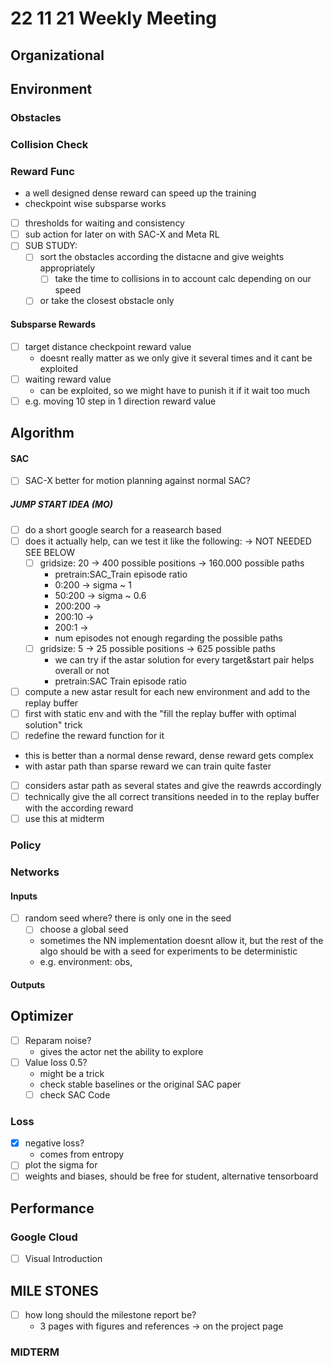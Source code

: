 # 22 11 21 Weekly Meeting

## Organizational

## Environment
### Obstacles

### Collision Check
### Reward Func
- a well designed dense reward can speed up the training
- checkpoint wise subsparse works
- [ ] thresholds for waiting and consistency
- [ ] sub action for later on with SAC-X and Meta RL 
- [ ] SUB STUDY: 
  - [ ] sort the obstacles according the distacne and give weights appropriately
    - [ ] take the time to collisions in to account calc depending on our speed  
  - [ ] or take the closest obstacle only
#### Subsparse Rewards
- [ ] target distance checkpoint reward value
  - doesnt really matter as we only give it several times and it cant be exploited
- [ ] waiting reward value
  - can be exploited, so we might have to punish it if it wait too much
- [ ] e.g. moving 10 step in 1 direction reward value
  
## Algorithm
#### SAC
- [ ] SAC-X better for motion planning against normal SAC?
##### JUMP START IDEA (MO)
- [ ] do a short google search for a reasearch based
- [ ] does it actually help, can we test it like the following: -> NOT NEEDED SEE BELOW
    - [ ] gridsize: 20 -> 400 possible positions -> 160.000 possible paths
        - pretrain:SAC_Train episode ratio 
        - 0:200 -> sigma ~ 1
        - 50:200 -> sigma ~ 0.6
        - 200:200 -> 
        - 200:10 ->  
        - 200:1 -> 
        - num episodes not enough regarding the possible paths
    - [ ] gridsize: 5 -> 25 possible positions -> 625 possible paths
        - we can try if the astar solution for every target&start pair helps overall or not
        - pretrain:SAC Train episode ratio
- [ ] compute a new astar result for each new environment and add to the replay buffer
- [ ] first with static env and with the "fill the replay buffer with optimal solution" trick
- [ ] redefine the reward function for it
- this is better than a normal dense reward, dense reward gets complex  
- with astar path than sparse reward we can train quite faster
- [ ] considers astar path as several states and give the reawrds accordingly
- [ ] technically give the all correct transitions needed in to the replay buffer with the according reward
- [ ] use this at midterm
### Policy
### Networks
#### Inputs
- [ ] random seed where? there is only one in the seed
  - [ ] choose a global seed
  - sometimes the NN implementation doesnt allow it, but the rest of the algo should be with a seed for experiments to be deterministic
  - e.g. environment: obs,    
#### Outputs

## Optimizer
- [ ]  Reparam noise?
    - gives the actor net the ability to explore
- [ ]  Value loss 0.5?
    - might be a trick
    - check stable baselines or the original SAC paper
    - [ ] check SAC Code

### Loss
- [X] negative loss?
  - comes from entropy  
- [ ] plot the sigma for 
- [ ] weights and biases, should be free for student, alternative tensorboard
## Performance
### Google Cloud
- [ ] Visual Introduction

## MILE STONES
- [ ] how long should the milestone report be?
  - 3 pages with figures and references -> on the project page 
### MIDTERM




